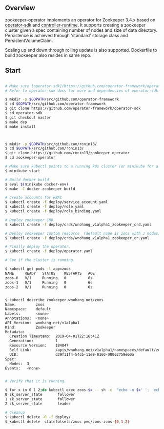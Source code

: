 
## Overview

zookeeper-operator implements an operator for Zookeeper 3.4.x based on [operator-sdk](https://github.com/operator-framework/operator-sdk)
and [controller-runtime](https://github.com/kubernetes-sigs/controller-runtime).
It supports creating a zookeeper cluster given a spec containing number of nodes and size of data directory.
Persistence is achieved through 'standard' storage class and PersistentVolumeClaim.

Scaling up and down through rolling update is also supported. Dockerfile to build zookeeper also resides in
same repo.

## Start


```sh

# Make sure [operator-sdk](https://github.com/operator-framework/operator-sdk) is installed
# Refer to operator-sdk docs for more and dependencies of operator-sdk.

$ mkdir -p $GOPATH/src/github.com/operator-framework
$ cd $GOPATH/src/github.com/operator-framework
$ git clone https://github.com/operator-framework/operator-sdk
$ cd operator-sdk
$ git checkout master
$ make dep
$ make install



$ mkdir -p $GOPATH/src/github.com/ronin13/
$ cd $GOPATH/src/github.com/ronin13/
$ git clone https://github.com/ronin13/zookeeper-operator
$ cd zookeeper-operator

# Make sure kubectl points to a running k8s cluster (or minikube for a start).
$ minikube start

# Build docker build
$ eval $(minikube docker-env)
$ make -C docker-zookeeper build

# Create accounts for RBAC
$ kubectl create -f deploy/service_account.yaml
$ kubectl create -f deploy/role.yaml
$ kubectl create -f deploy/role_binding.yaml

# Deploy zookeeper CRD
$ kubectl create -f deploy/crds/wnohang_v1alpha1_zookeeper_crd.yaml

# Deploy zookeeper custom resource  (default name is zoos with 3 nodes).
$ kubectl create -f deploy/crds/wnohang_v1alpha1_zookeeper_cr.yaml

# Finally deploy the operator.
$ kubectl create -f deploy/operator.yaml

# See if the cluster is running.

$ kubectl get pods -l app=zoos
NAME     READY   STATUS    RESTARTS   AGE
zoos-0   0/1     Running   0          6s
zoos-1   0/1     Running   0          6s
zoos-2   0/1     Running   0          6s


$ kubectl describe zookeeper.wnohang.net/zoos
Name:         zoos
Namespace:    default
Labels:       <none>
Annotations:  <none>
API Version:  wnohang.net/v1alpha1
Kind:         Zookeeper
Metadata:
  Creation Timestamp:  2019-04-01T22:16:41Z
  Generation:          1
  Resource Version:    184847
  Self Link:           /apis/wnohang.net/v1alpha1/namespaces/default/zookeepers/zoos
  UID:                 d39f11f4-54cb-11e9-8160-08002759e00a
Spec:
  Nodes:  3
Events:   <none>


# Verify that it is running.

$ for x in 0 1 2;do kubectl exec zoos-$x -- sh -c  "echo -n $x' ';  echo mntr  | nc localhost 2181 | grep zk_server_state"; done
0 zk_server_state       follower
1 zk_server_state       follower
2 zk_server_state       leader

# Cleanup
$ kubectl delete -R -f deploy/
$ kubectl delete  statefulsets/zoos pvc/zoos-zoos-{0,1,2} 


```
